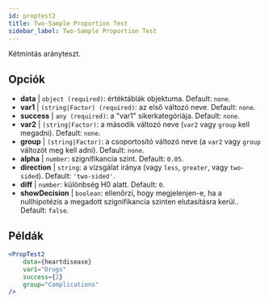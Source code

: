 ```yaml
---
id: proptest2
title: Two-Sample Proportion Test
sidebar_label: Two-Sample Proportion Test
---
```


Kétmintás arányteszt.

## Opciók

* __data__ | `object (required)`: értéktáblák objektuma. Default: `none`.
* __var1__ | `(string|Factor) (required)`: az első változó neve. Default: `none`.
* __success__ | `any (required)`: a "var1" sikerkategóriája. Default: `none`.
* __var2__ | `(string|Factor)`: a második változó neve (`var2` vagy `group` kell megadni). Default: `none`.
* __group__ | `(string|Factor)`: a csoportosító változó neve (a `var2` vagy `group` változót meg kell adni). Default: `none`.
* __alpha__ | `number`: szignifikancia szint. Default: `0.05`.
* __direction__ | `string`: a vizsgálat iránya (vagy `less`, `greater`, vagy `two-sided`). Default: `'two-sided'`.
* __diff__ | `number`: különbség H0 alatt. Default: `0`.
* __showDecision__ | `boolean`: ellenőrzi, hogy megjelenjen-e, ha a nullhipotézis a megadott szignifikancia szinten elutasításra kerül.. Default: `false`.


## Példák

```jsx live
<PropTest2
    data={heartdisease} 
    var1="Drugs"
    success={2}
    group="Complications"
/>
```
